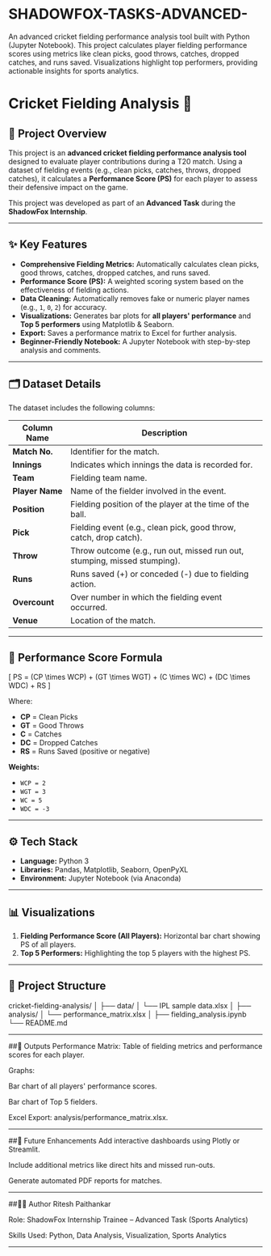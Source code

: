 # SHADOWFOX-TASKS-ADVANCED-
An advanced cricket fielding performance analysis tool built with Python (Jupyter Notebook). This project calculates player fielding performance scores using metrics like clean picks, good throws, catches, dropped catches, and runs saved. Visualizations highlight top performers, providing actionable insights for sports analytics.
# Cricket Fielding Analysis 🏏

## 📌 Project Overview
This project is an **advanced cricket fielding performance analysis tool** designed to evaluate player contributions during a T20 match. Using a dataset of fielding events (e.g., clean picks, catches, throws, dropped catches), it calculates a **Performance Score (PS)** for each player to assess their defensive impact on the game.

This project was developed as part of an **Advanced Task** during the **ShadowFox Internship**.

---

## ✨ Key Features
- **Comprehensive Fielding Metrics:** Automatically calculates clean picks, good throws, catches, dropped catches, and runs saved.
- **Performance Score (PS):** A weighted scoring system based on the effectiveness of fielding actions.
- **Data Cleaning:** Automatically removes fake or numeric player names (e.g., `1`, `0`, `2`) for accuracy.
- **Visualizations:** Generates bar plots for **all players' performance** and **Top 5 performers** using Matplotlib & Seaborn.
- **Export:** Saves a performance matrix to Excel for further analysis.
- **Beginner-Friendly Notebook:** A Jupyter Notebook with step-by-step analysis and comments.

---

## 🗂 Dataset Details
The dataset includes the following columns:

| Column Name       | Description                                                                 |
|-------------------|-----------------------------------------------------------------------------|
| **Match No.**     | Identifier for the match.                                                   |
| **Innings**       | Indicates which innings the data is recorded for.                          |
| **Team**          | Fielding team name.                                                         |
| **Player Name**   | Name of the fielder involved in the event.                                  |
| **Position**      | Fielding position of the player at the time of the ball.                    |
| **Pick**          | Fielding event (e.g., clean pick, good throw, catch, drop catch).           |
| **Throw**         | Throw outcome (e.g., run out, missed run out, stumping, missed stumping).   |
| **Runs**          | Runs saved (+) or conceded (-) due to fielding action.                      |
| **Overcount**     | Over number in which the fielding event occurred.                           |
| **Venue**         | Location of the match.                                                      |

---

## 🧮 Performance Score Formula
\[
PS = (CP \times WCP) + (GT \times WGT) + (C \times WC) + (DC \times WDC) + RS
\]

Where:  
- **CP** = Clean Picks  
- **GT** = Good Throws  
- **C** = Catches  
- **DC** = Dropped Catches  
- **RS** = Runs Saved (positive or negative)  

**Weights:**  
- `WCP = 2`  
- `WGT = 3`  
- `WC = 5`  
- `WDC = -3`  

---

## ⚙️ Tech Stack
- **Language:** Python 3  
- **Libraries:** Pandas, Matplotlib, Seaborn, OpenPyXL  
- **Environment:** Jupyter Notebook (via Anaconda)  

---

## 📊 Visualizations
1. **Fielding Performance Score (All Players):** Horizontal bar chart showing PS of all players.  
2. **Top 5 Performers:** Highlighting the top 5 players with the highest PS.  

---

## 📁 Project Structure
cricket-fielding-analysis/
│
├── data/
│ └── IPL sample data.xlsx
│
├── analysis/
│ └── performance_matrix.xlsx
│
├── fielding_analysis.ipynb
└── README.md

---
##🔑 Outputs
Performance Matrix: Table of fielding metrics and performance scores for each player.

Graphs:

Bar chart of all players' performance scores.

Bar chart of Top 5 fielders.

Excel Export: analysis/performance_matrix.xlsx.

---

##📌 Future Enhancements
Add interactive dashboards using Plotly or Streamlit.

Include additional metrics like direct hits and missed run-outs.

Generate automated PDF reports for matches.

---

##👨‍💻 Author
Ritesh Paithankar

Role: ShadowFox Internship Trainee – Advanced Task (Sports Analytics)

Skills Used: Python, Data Analysis, Visualization, Sports Analytics

---
